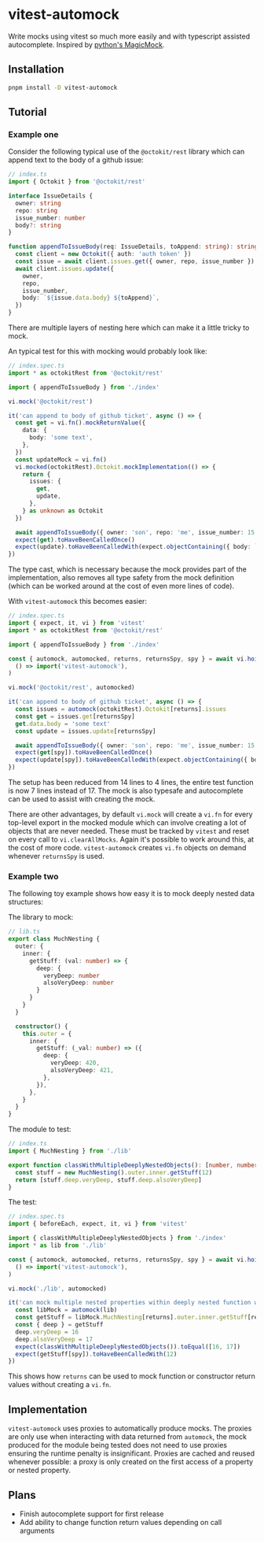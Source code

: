 # vitest-automock

Write mocks using vitest so much more easily and with typescript assisted autocomplete.
Inspired by [python's MagicMock](https://docs.python.org/3/library/unittest.mock.html#unittest.mock.MagicMock).

## Installation

```sh
pnpm install -D vitest-automock
```

## Tutorial

### Example one

Consider the following typical use of the `@octokit/rest` library which can append text to the body of a github issue:

```typescript
// index.ts
import { Octokit } from '@octokit/rest'

interface IssueDetails {
  owner: string
  repo: string
  issue_number: number
  body?: string
}

function appendToIssueBody(req: IssueDetails, toAppend: string): string {
  const client = new Octokit({ auth: 'auth token' })
  const issue = await client.issues.get({ owner, repo, issue_number })
  await client.issues.update({
    owner,
    repo,
    issue_number,
    body: `${issue.data.body} ${toAppend}`,
  })
}
```

There are multiple layers of nesting here which can make it a little tricky to mock.

An typical test for this with mocking would probably look like:

```typescript
// index.spec.ts
import * as octokitRest from '@octokit/rest'

import { appendToIssueBody } from './index'

vi.mock('@octokit/rest')

it('can append to body of github ticket', async () => {
  const get = vi.fn().mockReturnValue({
    data: {
      body: 'some text',
    },
  })
  const updateMock = vi.fn()
  vi.mocked(octokitRest).Octokit.mockImplementation(() => {
    return {
      issues: {
        get,
        update,
      },
    } as unknown as Octokit
  })

  await appendToIssueBody({ owner: 'son', repo: 'me', issue_number: 15 }, 'appended')
  expect(get).toHaveBeenCalledOnce()
  expect(update).toHaveBeenCalledWith(expect.objectContaining({ body: `some text appended` }))
})
```

The type cast, which is necessary because the mock provides part of the implementation, also removes all type safety from the mock definition (which can be worked around at the cost of even more lines of code).

With `vitest-automock` this becomes easier:

```typescript
// index.spec.ts
import { expect, it, vi } from 'vitest'
import * as octokitRest from '@octokit/rest'

import { appendToIssueBody } from './index'

const { automock, automocked, returns, returnsSpy, spy } = await vi.hoisted(
  () => import('vitest-automock'),
)

vi.mock('@octokit/rest', automocked)

it('can append to body of github ticket', async () => {
  const issues = automock(octokitRest).Octokit[returns].issues
  const get = issues.get[returnsSpy]
  get.data.body = 'some text'
  const update = issues.update[returnsSpy]

  await appendToIssueBody({ owner: 'son', repo: 'me', issue_number: 15 }, 'appended')
  expect(get[spy]).toHaveBeenCalledOnce()
  expect(update[spy]).toHaveBeenCalledWith(expect.objectContaining({ body: `some text appended` }))
})
```

The setup has been reduced from 14 lines to 4 lines, the entire test function is now 7 lines instead of 17.
The mock is also typesafe and autocomplete can be used to assist with creating the mock.

There are other advantages, by default `vi.mock` will create a `vi.fn` for every top-level export in the mocked module which can involve creating a lot of objects that are never needed.
These must be tracked by `vitest` and reset on every call to `vi.clearAllMocks`.
Again it's possible to work around this, at the cost of more code.
`vitest-automock` creates `vi.fn` objects on demand whenever `returnsSpy` is used.

### Example two

The following toy example shows how easy it is to mock deeply nested data structures:

The library to mock:

```typescript
// lib.ts
export class MuchNesting {
  outer: {
    inner: {
      getStuff: (val: number) => {
        deep: {
          veryDeep: number
          alsoVeryDeep: number
        }
      }
    }
  }

  constructor() {
    this.outer = {
      inner: {
        getStuff: (_val: number) => ({
          deep: {
            veryDeep: 420,
            alsoVeryDeep: 421,
          },
        }),
      },
    }
  }
}
```

The module to test:

```typescript
// index.ts
import { MuchNesting } from './lib'

export function classWithMultipleDeeplyNestedObjects(): [number, number] {
  const stuff = new MuchNesting().outer.inner.getStuff(12)
  return [stuff.deep.veryDeep, stuff.deep.alsoVeryDeep]
}
```

The test:

```typescript
// index.spec.ts
import { beforeEach, expect, it, vi } from 'vitest'

import { classWithMultipleDeeplyNestedObjects } from './index'
import * as lib from './lib'

const { automock, automocked, returns, returnsSpy, spy } = await vi.hoisted(
  () => import('vitest-automock'),
)

vi.mock('./lib', automocked)

it('can mock multiple nested properties within deeply nested function with a spy', () => {
  const libMock = automock(lib)
  const getStuff = libMock.MuchNesting[returns].outer.inner.getStuff[returnsSpy]
  const { deep } = getStuff
  deep.veryDeep = 16
  deep.alsoVeryDeep = 17
  expect(classWithMultipleDeeplyNestedObjects()).toEqual([16, 17])
  expect(getStuff[spy]).toHaveBeenCalledWith(12)
})
```

This shows how `returns` can be used to mock function or constructor return values without creating a `vi.fn`.

## Implementation

`vitest-automock` uses proxies to automatically produce mocks.
The proxies are only use when interacting with data returned from `automock`, the mock produced for the module being tested does not need to use proxies ensuring the runtime penalty is insignificant.
Proxies are cached and reused whenever possible: a proxy is only created on the first access of a property or nested property.

## Plans

- Finish autocomplete support for first release
- Add ability to change function return values depending on call arguments
